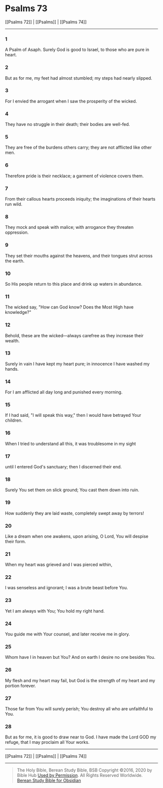 # Psalms 73

[[Psalms 72]] | [[Psalms]] | [[Psalms 74]]

---

### 1
A Psalm of Asaph. Surely God is good to Israel, to those who are pure in heart.

### 2
But as for me, my feet had almost stumbled; my steps had nearly slipped.

### 3
For I envied the arrogant when I saw the prosperity of the wicked.

### 4
They have no struggle in their death; their bodies are well-fed.

### 5
They are free of the burdens others carry; they are not afflicted like other men.

### 6
Therefore pride is their necklace; a garment of violence covers them.

### 7
From their callous hearts proceeds iniquity; the imaginations of their hearts run wild.

### 8
They mock and speak with malice; with arrogance they threaten oppression.

### 9
They set their mouths against the heavens, and their tongues strut across the earth.

### 10
So His people return to this place and drink up waters in abundance.

### 11
The wicked say, "How can God know? Does the Most High have knowledge?"

### 12
Behold, these are the wicked—always carefree as they increase their wealth.

### 13
Surely in vain I have kept my heart pure; in innocence I have washed my hands.

### 14
For I am afflicted all day long and punished every morning.

### 15
If I had said, "I will speak this way," then I would have betrayed Your children.

### 16
When I tried to understand all this, it was troublesome in my sight

### 17
until I entered God's sanctuary; then I discerned their end.

### 18
Surely You set them on slick ground; You cast them down into ruin.

### 19
How suddenly they are laid waste, completely swept away by terrors!

### 20
Like a dream when one awakens, upon arising, O Lord, You will despise their form.

### 21
When my heart was grieved and I was pierced within,

### 22
I was senseless and ignorant; I was a brute beast before You.

### 23
Yet I am always with You; You hold my right hand.

### 24
You guide me with Your counsel, and later receive me in glory.

### 25
Whom have I in heaven but You? And on earth I desire no one besides You.

### 26
My flesh and my heart may fail, but God is the strength of my heart and my portion forever.

### 27
Those far from You will surely perish; You destroy all who are unfaithful to You.

### 28
But as for me, it is good to draw near to God. I have made the Lord GOD my refuge, that I may proclaim all Your works.

---

[[Psalms 72]] | [[Psalms]] | [[Psalms 74]]

---

> The Holy Bible, Berean Study Bible, BSB
> Copyright &copy;2016, 2020 by Bible Hub
> [Used by Permission](https://berean.bible/terms.htm). All Rights Reserved Worldwide.
> [Berean Study Bible for Obsidian](https://github.com/gapmiss/berean-study-bible-for-obsidian)

